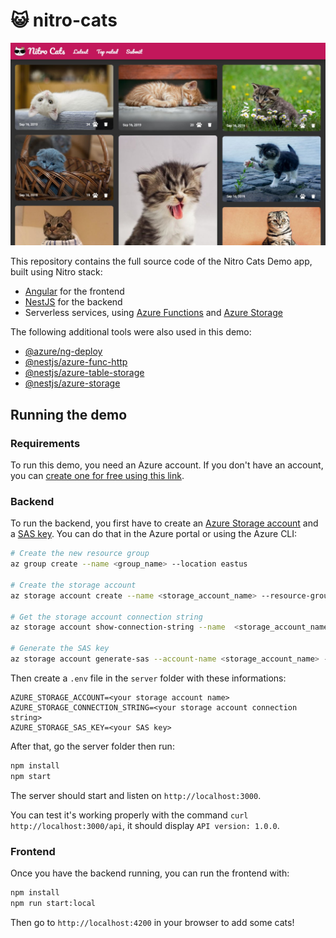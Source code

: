 # 😺 nitro-cats

![app screenshot](nitro-cats.jpg)

This repository contains the full source code of the Nitro Cats Demo app, built using Nitro stack:
- [Angular](https://angular.io) for the frontend
- [NestJS](https://nestjs.com) for the backend
- Serverless services, using [Azure Functions](https://azure.microsoft.com/services/functions/?WT.mc_id=nitro_cats-github-cxa) and [Azure Storage](https://azure.microsoft.com/services/storage/?WT.mc_id=nitro_cats-github-cxa)

The following additional tools were also used in this demo:
- [@azure/ng-deploy](https://github.com/Azure/ng-deploy-azure)
- [@nestjs/azure-func-http](https://github.com/nestjs/azure-func-http)
- [@nestjs/azure-table-storage](https://github.com/nestjs/azure-storage)
- [@nestjs/azure-storage](https://github.com/nestjs/azure-storage)

## Running the demo

### Requirements

To run this demo, you need an Azure account.
If you don't have an account, you can [create one for free using this link](https://azure.microsoft.com/free/?WT.mc_id=nitro_cats-github-cxa).

### Backend

To run the backend, you first have to create an [Azure Storage account](https://docs.microsoft.com/azure/storage/common/storage-quickstart-create-account?WT.mc_id=nitro_cats-github-cxa) and a [SAS key](https://docs.microsoft.com/azure/storage/common/storage-sas-overview?WT.mc_id=nitro_cats-github-cxa).
You can do that in the Azure portal or using the Azure CLI:

```sh
# Create the new resource group
az group create --name <group_name> --location eastus

# Create the storage account
az storage account create --name <storage_account_name> --resource-group <group_name> 

# Get the storage account connection string
az storage account show-connection-string --name  <storage_account_name>

# Generate the SAS key
az storage account generate-sas --account-name <storage_account_name> --services btf --resource-types sco --permissions acdlrw --expiry 2020-12-31
```

Then create a `.env` file in the `server` folder with these informations:
```
AZURE_STORAGE_ACCOUNT=<your storage account name>
AZURE_STORAGE_CONNECTION_STRING=<your storage account connection string>
AZURE_STORAGE_SAS_KEY=<your SAS key>
```

After that, go the server folder then run:
```sh
npm install
npm start
```

The server should start and listen on `http://localhost:3000`.

You can test it's working properly with the command `curl http://localhost:3000/api`, it should display `API version: 1.0.0`.

### Frontend

Once you have the backend running, you can run the frontend with:
```sh
npm install
npm run start:local
```

Then go to `http://localhost:4200` in your browser to add some cats!
